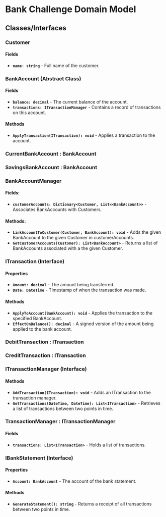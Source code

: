 # Bank Challenge Domain Model
## Classes/Interfaces

### Customer
#### Fields
* **`name: string`** - Full name of the customer.

### BankAccount (Abstract Class)
#### Fields
* **`balance: decimal`** - The current balance of the account.
* **`transactions: ITransactionManager`** - Contains a record of transactions on this account.
#### Methods
* **`ApplyTransaction(ITransaction): void`** - Applies a transaction to the account.

### CurrentBankAccount : BankAccount

### SavingsBankAccount : BankAccount

### BankAccountManager
#### Fields:
* **`customerAccounts: Dictionary<Customer, List<<BankAccount>>`** - Associates BankAccounts with Customers.
#### Methods:
* **`LinkAccountToCustomer(Customer, BankAccount): void`** - Adds the given BankAccount to the given Customer in customerAccounts.
* **`GetCustomerAccounts(Customer): List<BankAccount>`** - Returns a list of BankAccounts associated with a the given Customer.


### ITransaction (Interface)
#### Properties
* **`Amount: decimal`** - The amount being transferred.
* **`Date: DateTime`** - Timestamp of when the transaction was made.
#### Methods
* **`ApplyToAccount(BankAccount): void`** - Applies the transaction to the specified BankAccount.
* **`EffectOnBalance(): decimal`** - A signed version of the amount being applied to the bank account.

### DebitTransaction : ITransaction

### CreditTransaction : ITransaction

### ITransactionManager (Interface)
#### Methods
* **`AddTransaction(ITransaction): void`** - Adds an ITransaction to the transaction manager.
* **`GetTransactions(DateTime, DateTime): List<ITransaction>`** - Retrieves a list of transactions between two points in time.

### TransactionManager : ITransactionManager
#### Fields
* **`transactions: List<ITransaction>`** - Holds a list of transactions.

### IBankStatement (Interface)
#### Properties
* **`Account: BankAccount`** - The account of the bank statement.
#### Methods
* **`GenerateStatement(): string`** - Returns a receipt of all transactions between two points in time.

